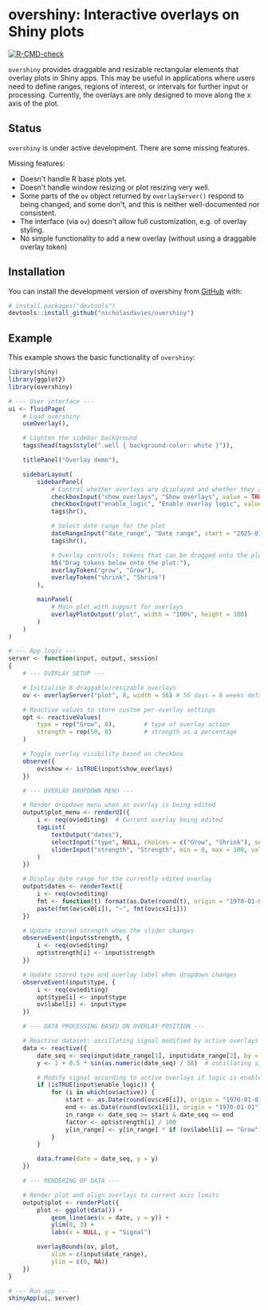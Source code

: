 # overshiny: Interactive overlays on Shiny plots

<!-- badges: start -->
[![R-CMD-check](https://github.com/nicholasdavies/overshiny/actions/workflows/R-CMD-check.yaml/badge.svg)](https://github.com/nicholasdavies/overshiny/actions/workflows/R-CMD-check.yaml)
<!-- badges: end -->

`overshiny` provides draggable and resizable rectangular elements that
overlay plots in Shiny apps. This may be useful in applications where users
need to define ranges, regions of interest, or intervals for further input
or processing. Currently, the overlays are only designed to move along the
x axis of the plot.

## Status

`overshiny` is under active development. There are some missing features.

Missing features:
- Doesn't handle R base plots yet.
- Doesn't handle window resizing or plot resizing very well.
- Some parts of the `ov` object returned by `overlayServer()` respond to being 
changed, and some don't, and this is neither well-documented nor consistent.
- The interface (via `ov`) doesn't allow full customization, e.g. of overlay
styling.
- No simple functionality to add a new overlay (without using a draggable 
overlay token)


## Installation

You can install the development version of overshiny from [GitHub](https://github.com/) with:

``` r
# install.packages("devtools")
devtools::install_github("nicholasdavies/overshiny")
```

## Example

This example shows the basic functionality of `overshiny`:

``` r
library(shiny)
library(ggplot2)
library(overshiny)

# --- User interface ---
ui <- fluidPage(
    # Load overshiny
    useOverlay(),

    # Lighten the sidebar background
    tags$head(tags$style(".well { background-color: white }")),

    titlePanel("Overlay demo"),

    sidebarLayout(
        sidebarPanel(
            # Control whether overlays are displayed and whether they alter the plot
            checkboxInput("show_overlays", "Show overlays", value = TRUE),
            checkboxInput("enable_logic", "Enable overlay logic", value = TRUE),
            tags$hr(),

            # Select date range for the plot
            dateRangeInput("date_range", "Date range", start = "2025-01-01", end = "2025-12-31"),
            tags$hr(),

            # Overlay controls: tokens that can be dragged onto the plot
            h5("Drag tokens below onto the plot:"),
            overlayToken("grow", "Grow"),
            overlayToken("shrink", "Shrink")
        ),

        mainPanel(
            # Main plot with support for overlays
            overlayPlotOutput("plot", width = "100%", height = 300)
        )
    )
)

# --- App logic ---
server <- function(input, output, session)
{
    # --- OVERLAY SETUP ---

    # Initialise 8 draggable/resizable overlays
    ov <- overlayServer("plot", 8, width = 56) # 56 days = 8 weeks default width

    # Reactive values to store custom per-overlay settings
    opt <- reactiveValues(
        type = rep("Grow", 8),        # type of overlay action
        strength = rep(50, 8)         # strength as a percentage
    )

    # Toggle overlay visibility based on checkbox
    observe({
        ov$show <- isTRUE(input$show_overlays)
    })

    # --- OVERLAY DROPDOWN MENU ---

    # Render dropdown menu when an overlay is being edited
    output$plot_menu <- renderUI({
        i <- req(ov$editing)  # Current overlay being edited
        tagList(
            textOutput("dates"),
            selectInput("type", NULL, choices = c("Grow", "Shrink"), selected = ov$label[i]),
            sliderInput("strength", "Strength", min = 0, max = 100, value = opt$strength[i])
        )
    })

    # Display date range for the currently edited overlay
    output$dates <- renderText({
        i <- req(ov$editing)
        fmt <- function(t) format(as.Date(round(t), origin = "1970-01-01"), "%b %d")
        paste(fmt(ov$cx0[i]), "–", fmt(ov$cx1[i]))
    })

    # Update stored strength when the slider changes
    observeEvent(input$strength, {
        i <- req(ov$editing)
        opt$strength[i] <- input$strength
    })

    # Update stored type and overlay label when dropdown changes
    observeEvent(input$type, {
        i <- req(ov$editing)
        opt$type[i] <- input$type
        ov$label[i] <- input$type
    })

    # --- DATA PROCESSING BASED ON OVERLAY POSITION ---

    # Reactive dataset: oscillating signal modified by active overlays
    data <- reactive({
        date_seq <- seq(input$date_range[1], input$date_range[2], by = "1 day")
        y <- 1 + 0.5 * sin(as.numeric(date_seq) / 58)  # oscillating signal

        # Modify signal according to active overlays if logic is enabled
        if (isTRUE(input$enable_logic)) {
            for (i in which(ov$active)) {
                start <- as.Date(round(ov$cx0[i]), origin = "1970-01-01")
                end <- as.Date(round(ov$cx1[i]), origin = "1970-01-01")
                in_range <- date_seq >= start & date_seq <= end
                factor <- opt$strength[i] / 100
                y[in_range] <- y[in_range] * if (ov$label[i] == "Grow") (1 + factor) else (1 - factor)
            }
        }

        data.frame(date = date_seq, y = y)
    })

    # --- RENDERING OF DATA ---

    # Render plot and align overlays to current axis limits
    output$plot <- renderPlot({
        plot <- ggplot(data()) +
            geom_line(aes(x = date, y = y)) +
            ylim(0, 3) +
            labs(x = NULL, y = "Signal")

        overlayBounds(ov, plot,
            xlim = c(input$date_range),
            ylim = c(0, NA))
    })
}

# --- Run app ---
shinyApp(ui, server)
```

